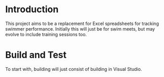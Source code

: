 # Introduction 
This project aims to be a replacement for Excel spreadsheets for tracking swimmer performance.  Initially this will just be for swim meets, but may evolve to include training sessions too.

# Build and Test
To start with, building will just consist of building in Visual Studio. 
